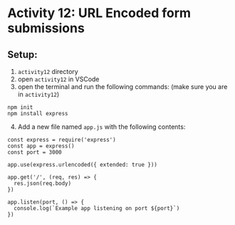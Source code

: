 # Activity 12: URL Encoded form submissions

## Setup:
1. `activity12` directory
2. open `activity12` in VSCode
3. open the terminal and run the following commands: (make sure you are in `activity12`)
```
npm init
npm install express
```
4. Add a new file named `app.js` with the following contents:
```
const express = require('express')
const app = express()
const port = 3000

app.use(express.urlencoded({ extended: true }))

app.get('/', (req, res) => {
  res.json(req.body)
})

app.listen(port, () => {
  console.log(`Example app listening on port ${port}`)
})
```